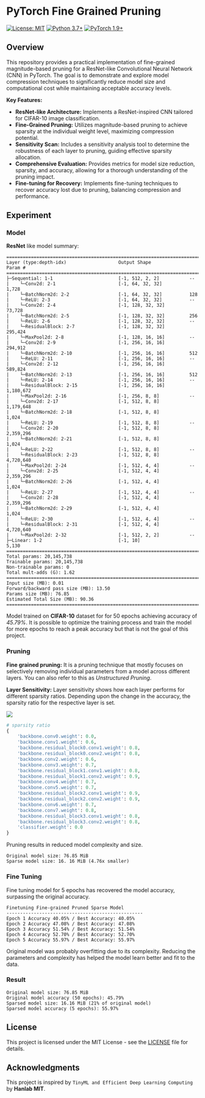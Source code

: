 # PyTorch Fine Grained Pruning

[![License: MIT](https://img.shields.io/badge/License-MIT-yellow.svg)](https://opensource.org/licenses/MIT)
[![Python 3.7+](https://img.shields.io/badge/python-3.7+-blue.svg)](https://www.python.org/downloads/)
[![PyTorch 1.9+](https://img.shields.io/badge/pytorch->=1.9-orange.svg)](https://pytorch.org/)

## Overview

This repository provides a practical implementation of fine-grained magnitude-based pruning for a ResNet-like Convolutional Neural Network (CNN) in PyTorch. The goal is to demonstrate and explore model compression techniques to significantly reduce model size and computational cost while maintaining acceptable accuracy levels.

**Key Features:**

- **ResNet-like Architecture:** Implements a ResNet-inspired CNN tailored for CIFAR-10 image classification.
- **Fine-Grained Pruning:** Utilizes magnitude-based pruning to achieve sparsity at the individual weight level, maximizing compression potential.
- **Sensitivity Scan:** Includes a sensitivity analysis tool to determine the robustness of each layer to pruning, guiding effective sparsity allocation.
- **Comprehensive Evaluation:** Provides metrics for model size reduction, sparsity, and accuracy, allowing for a thorough understanding of the pruning impact.
- **Fine-tuning for Recovery:** Implements fine-tuning techniques to recover accuracy lost due to pruning, balancing compression and performance.

## Experiment

### Model

**ResNet** like model summary:

```
==========================================================================================
Layer (type:depth-idx)                   Output Shape              Param #
==========================================================================================
├─Sequential: 1-1                        [-1, 512, 2, 2]           --
|    └─Conv2d: 2-1                       [-1, 64, 32, 32]          1,728
|    └─BatchNorm2d: 2-2                  [-1, 64, 32, 32]          128
|    └─ReLU: 2-3                         [-1, 64, 32, 32]          --
|    └─Conv2d: 2-4                       [-1, 128, 32, 32]         73,728
|    └─BatchNorm2d: 2-5                  [-1, 128, 32, 32]         256
|    └─ReLU: 2-6                         [-1, 128, 32, 32]         --
|    └─ResidualBlock: 2-7                [-1, 128, 32, 32]         295,424
|    └─MaxPool2d: 2-8                    [-1, 128, 16, 16]         --
|    └─Conv2d: 2-9                       [-1, 256, 16, 16]         294,912
|    └─BatchNorm2d: 2-10                 [-1, 256, 16, 16]         512
|    └─ReLU: 2-11                        [-1, 256, 16, 16]         --
|    └─Conv2d: 2-12                      [-1, 256, 16, 16]         589,824
|    └─BatchNorm2d: 2-13                 [-1, 256, 16, 16]         512
|    └─ReLU: 2-14                        [-1, 256, 16, 16]         --
|    └─ResidualBlock: 2-15               [-1, 256, 16, 16]         1,180,672
|    └─MaxPool2d: 2-16                   [-1, 256, 8, 8]           --
|    └─Conv2d: 2-17                      [-1, 512, 8, 8]           1,179,648
|    └─BatchNorm2d: 2-18                 [-1, 512, 8, 8]           1,024
|    └─ReLU: 2-19                        [-1, 512, 8, 8]           --
|    └─Conv2d: 2-20                      [-1, 512, 8, 8]           2,359,296
|    └─BatchNorm2d: 2-21                 [-1, 512, 8, 8]           1,024
|    └─ReLU: 2-22                        [-1, 512, 8, 8]           --
|    └─ResidualBlock: 2-23               [-1, 512, 8, 8]           4,720,640
|    └─MaxPool2d: 2-24                   [-1, 512, 4, 4]           --
|    └─Conv2d: 2-25                      [-1, 512, 4, 4]           2,359,296
|    └─BatchNorm2d: 2-26                 [-1, 512, 4, 4]           1,024
|    └─ReLU: 2-27                        [-1, 512, 4, 4]           --
|    └─Conv2d: 2-28                      [-1, 512, 4, 4]           2,359,296
|    └─BatchNorm2d: 2-29                 [-1, 512, 4, 4]           1,024
|    └─ReLU: 2-30                        [-1, 512, 4, 4]           --
|    └─ResidualBlock: 2-31               [-1, 512, 4, 4]           4,720,640
|    └─MaxPool2d: 2-32                   [-1, 512, 2, 2]           --
├─Linear: 1-2                            [-1, 10]                  5,130
==========================================================================================
Total params: 20,145,738
Trainable params: 20,145,738
Non-trainable params: 0
Total mult-adds (G): 1.62
==========================================================================================
Input size (MB): 0.01
Forward/backward pass size (MB): 13.50
Params size (MB): 76.85
Estimated Total Size (MB): 90.36
==========================================================================================
```

Model trained on **CIFAR-10** dataset for for 50 epochs achieving accuracy of _45.79%_. It is possible to optimize the training process and train the model for more epochs to reach a peak accuracy but that is not the goal of this project.

### Pruning

**Fine grained pruning:** It is a pruning technique that mostly focuses on selectively removing individual parameters from a model across different layers. You can also refer to this as _Unstructured Pruning_.

**Layer Sensitivity:** Layer sensitivity shows how each layer performs for different sparsity ratios. Depending upon the change in the accuracy, the sparsity ratio for the respective layer is set.

<img src = "https://github.com/user-attachments/assets/63a5043a-33bf-40ab-8f71-663bedbe371e">

```python
# sparsity ratio
{
    'backbone.conv0.weight': 0.0,
    'backbone.conv1.weight': 0.6,
    'backbone.residual_block0.conv1.weight': 0.8,
    'backbone.residual_block0.conv2.weight': 0.8,
    'backbone.conv2.weight': 0.6,
    'backbone.conv3.weight': 0.7,
    'backbone.residual_block1.conv1.weight': 0.8,
    'backbone.residual_block1.conv2.weight': 0.9,
    'backbone.conv4.weight': 0.7,
    'backbone.conv5.weight': 0.7,
    'backbone.residual_block2.conv1.weight': 0.9,
    'backbone.residual_block2.conv2.weight': 0.9,
    'backbone.conv6.weight': 0.7,
    'backbone.conv7.weight': 0.8,
    'backbone.residual_block3.conv1.weight': 0.8,
    'backbone.residual_block3.conv2.weight': 0.8,
    'classifier.weight': 0.0
}
```

Pruning results in reduced model complexity and size.

```
Original model size: 76.85 MiB
Sparse model size: 16. 16 MiB (4.76x smaller)
```

### Fine Tuning

Fine tuning model for 5 epochs has recovered the model accuracy, surpassing the original accuracy.

```
Finetuning Fine-grained Pruned Sparse Model
--------------------------------------------------
Epoch 1 Accuracy 40.05% / Best Accuracy: 40.05%
Epoch 2 Accuracy 47.08% / Best Accuracy: 47.08%
Epoch 3 Accuracy 51.54% / Best Accuracy: 51.54%
Epoch 4 Accuracy 52.70% / Best Accuracy: 52.70%
Epoch 5 Accuracy 55.97% / Best Accuracy: 55.97%
```

Original model was probably overfitting due to its complexity. Reducing the parameters and complexity has helped the model learn better and fit to the data.

### Result

```
Original model size: 76.85 MiB
Original model accuracy (50 epochs): 45.79%
Sparsed model size: 16.16 MiB (21% of original model)
Sparsed model accuracy (5 epochs): 55.97%
```

## License

This project is licensed under the MIT License - see the [LICENSE](LICENSE) file for details.

## Acknowledgments

This project is inspired by `TinyML and Efficient Deep Learning Computing` by **Hanlab MIT**.
